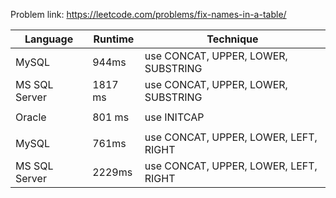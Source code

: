 Problem link: https://leetcode.com/problems/fix-names-in-a-table/

| Language      | Runtime | Technique                             |
| ------------- | ------- | ------------------------------------- |
| MySQL         | 944ms   | use CONCAT, UPPER, LOWER, SUBSTRING   |
| MS SQL Server | 1817 ms | use CONCAT, UPPER, LOWER, SUBSTRING   |
|               |         |                                       |
| Oracle        | 801 ms  | use INITCAP                           |
|               |         |                                       |
| MySQL         | 761ms   | use CONCAT, UPPER, LOWER, LEFT, RIGHT |
| MS SQL Server | 2229ms  | use CONCAT, UPPER, LOWER, LEFT, RIGHT |
